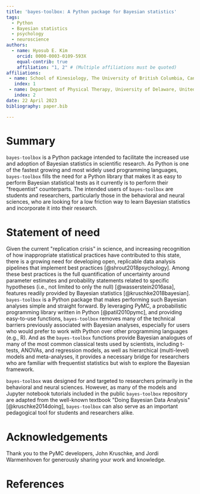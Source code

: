 ```yaml
---
title: 'bayes-toolbox: A Python package for Bayesian statistics'
tags:
  - Python
  - Bayesian statistics
  - psychology
  - neuroscience
authors:
  - name: Hyosub E. Kim
    orcid: 0000-0003-0109-593X
    equal-contrib: true
    affiliation: "1, 2" # (Multiple affiliations must be quoted)
affiliations:
 - name: School of Kinesiology, The University of British Columbia, Canada 
   index: 1
 - name: Department of Physical Therapy, University of Delaware, United States
   index: 2
date: 22 April 2023
bibliography: paper.bib

---
```


# Summary

`bayes-toolbox` is a Python package intended to facilitate the increased use and adoption of Bayesian statistics in scientific research. As Python is one of the fastest growing and most widely used programming languages, `bayes-toolbox` fills the need for a Python library that makes it as easy to perform Bayesian statistical tests as it currently is to perform their "frequentist" counterparts. The intended users of `bayes-toolbox` are students and researchers, particularly those in the behavioral and neural sciences, who are looking for a low friction way to learn Bayesian statistics and incorporate it into their research.

# Statement of need

Given the current "replication crisis" in science, and increasing recognition of how inappropriate statistical practices have contributed to this state, there is a growing need for developing open, replicable data analysis pipelines that implement best practices [@shrout2018psychology]. Among these best practices is the full quantification of uncertainty around parameter estimates and probability statements related to specific hypotheses (i.e., not limited to only the null) [@wasserstein2016asa], features readily provided by Bayesian statistics [@kruschke2018bayesian]. `bayes-toolbox` is a Python package that makes performing such Bayesian analyses simple and straight forward. By leveraging PyMC, a probabilistic programming library written in Python [@patil2010pymc], and providing easy-to-use functions, `bayes-toolbox` removes many of the technical barriers previously associated with Bayesian analyses, especially for users who would prefer to work with Python over other programming languages (e.g., R). And as the `bayes-toolbox` functions provide Bayesian analogues of many of the most common classical tests used by scientists, including t-tests, ANOVAs, and regression models, as well as hierarchical (multi-level) models and meta-analyses, it provides a necessary bridge for researchers who are familiar with frequentist statistics but wish to explore the Bayesian framework. 

`bayes-toolbox` was designed for and targeted to researchers primarily in the behavioral and neural sciences. However, as many of the models and Jupyter notebook tutorials included in the public `bayes-toolbox` repository are adapted from the well-known textbook "Doing Bayesian Data Analysis" [@kruschke2014doing], `bayes-toolbox` can also serve as an important pedagogical tool for students and researchers alike. 

# Acknowledgements

Thank you to the PyMC developers, John Kruschke, and Jordi Warmenhoven for generously sharing your work and knowledge. 

# References